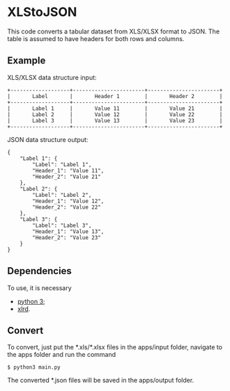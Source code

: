 # XLStoJSON

This code converts a tabular dataset from XLS/XLSX format to JSON. The table is assumed to have headers for both rows and columns.


## Example

XLS/XLSX data structure input:
```
+-------------------+-----------------------+-----------------------+
|		Label		|		Header 1		|		Header 2		|
+-------------------+-----------------------+-----------------------+
|		Label 1		|		Value 11		|		Value 21		|
|		Label 2		|		Value 12		|		Value 22		|
|		Label 3		|		Value 13		|		Value 23		|
+-------------------+-----------------------+-----------------------+
```
JSON data structure output:
```
{
	"Label 1": {
		"Label": "Label 1",
		"Header_1": "Value 11",
		"Header_2": "Value 21"
	},
	"Label 2": {
		"Label": "Label 2",
		"Header_1": "Value 12",
		"Header_2": "Value 22"
	},
	"Label 3": {
		"Label": "Label 3",
		"Header_1": "Value 13",
		"Header_2": "Value 23"
	}
}
```
## Dependencies

To use, it is necessary

- [python 3](https://www.python.org/downloads/);
- [xlrd](https://pypi.org/project/xlrd/).

## Convert

To convert, just put the \*.xls/\*.xlsx files in the apps/input folder, navigate to the apps folder and run the command

```shell
$ python3 main.py
```

The converted \*.json files will be saved in the apps/output folder.